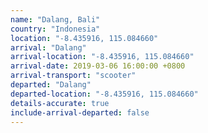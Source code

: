 ```yaml
---
name: "Dalang, Bali"
country: "Indonesia"
location: "-8.435916, 115.084660"
arrival: "Dalang"
arrival-location: "-8.435916, 115.084660"
arrival-date: 2019-03-06 16:00:00 +0800
arrival-transport: "scooter"
departed: "Dalang"
departed-location: "-8.435916, 115.084660"
details-accurate: true
include-arrival-departed: false
---
```

